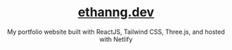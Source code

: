 <h1 align="center"><a href="https://ethanng.dev" target="_blank">ethanng.dev</a></h1>

<p align="center">
  My portfolio website built with ReactJS, Tailwind CSS, Three.js, and hosted with Netlify
</p>
